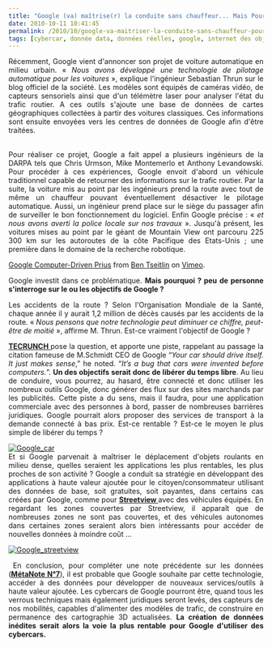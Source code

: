 ```yaml
---
title: "Google (va) maîtrise(r) la conduite sans chauffeur... Mais Pourquoi ?"
date: 2010-10-11 10:41:45
permalink: /2010/10/google-va-maitriser-la-conduite-sans-chauffeur-pourquoi.html
tags: [cybercar, donnée data, données réelles, google, internet des objets, partage de données, sécurité, surveillance]
---
```


<p style="text-align: justify">Récemment, Google vient d'annoncer son projet de voiture automatique en milieu urbain. « <em>Nous avons développé une technologie de pilotage automatique pour les voitures</em> », explique l'ingénieur Sebastian Thrun sur le blog officiel de la société. Les modèles sont équipés de caméras vidéo, de capteurs sensoriels ainsi que d'un télémètre laser pour analyser l'état du trafic routier. A ces outils s'ajoute une base de données de cartes géographiques collectées à partir des voitures classiques. Ces informations sont ensuite envoyées vers les centres de données de Google afin d'être traitées.</p> <p style="text-align: justify"><br />Pour réaliser ce projet, Google a fait appel a plusieurs ingénieurs de la DARPA tels que Chris Urmson, Mike Montemerlo et Anthony Levandowski. Pour procéder à ces expériences, Google envoit d'abord un véhicule traditionnel capable de retourner des informations sur le trafic routier. Par la suite, la voiture mis au point par les ingénieurs prend la route avec tout de même un chauffeur pouvant éventuellement désactiver le pilotage automatique. Aussi, un ingénieur prend place sur le siège du passager afin de surveiller le bon fonctionnement du logiciel. Enfin Google précise : « <em>et nous avons averti la police locale sur nos travaux</em> ». Jusqu'à présent, les voitures mises au point par le géant de Mountain View ont parcouru 225 300 km sur les autoroutes de la côte Pacifique des Etats-Unis ; une première dans le domaine de la recherche robotique.</p> <p>       </p> <p><a href="http://vimeo.com/15697634">Google Computer-Driven Prius</a> from <a href="http://vimeo.com/user2284586">Ben Tseitlin</a> on <a href="http://vimeo.com">Vimeo</a>.</p> <p style="text-align: justify">Google investit dans ce problématique. <strong>Mais pourquoi ? peu de personne s'interroge sur le ou les objectifs de Google ? </strong></p>  <!--more-->   <p style="text-align: justify">Les accidents de la route ? Selon l'Organisation Mondiale de la Santé, chaque année il y aurait 1,2 million de décès causés par les accidents de la route. « <em>Nous pensons que notre technologie peut diminuer ce chiffre, peut-être de moitié</em> », affirme M. Thrun. Est-ce vraiment l'objectif de Google ?</p> <p style="text-align: justify"><strong><a href="http://techcrunch.com/2010/10/09/google-car/" target="_blank">TECRUNCH </a></strong>pose la question, et apporte une piste, rappelant au passage la citation fameuse de M.Schmidt CEO de Google “<em>Your car should drive itself. It just makes sense</em>,” he noted. “<em>It’s a bug that cars were invented before computers.</em>”. <strong>Un des objectifs serait donc de libérer du temps libre</strong>. Au lieu de conduire, vous pourrez, au hasard, être connecté et donc utiliser les nombreux outils Google, donc générer des flux sur des sites marchands par les publicités. Cette piste a du sens, mais il faudra, pour une application commerciale avec des personnes à bord, passer de nombreuses barrières juridiques. Google pourrait alors proposer des services de transport à la demande connecté à bas prix. Est-ce rentable ? Est-ce le moyen le plus simple de libérer du temps ?</p> <p style="text-align: justify"><a href="https://gabrielplassat.github.io/transportsdufutur/wp-content/uploads/sites/6/old/6a0120a66d2ad4970b0134881a33d4970c-800wi.jpg" rel="lightbox"><img alt="Google_car" class="asset  asset-image at-xid-6a0120a66d2ad4970b0134881a33d4970c" src="/wp-content/uploads/sites/6/old/6a0120a66d2ad4970b0134881a33d4970c-500wi.jpg" style="margin-left: auto;margin-right: auto" title="Google_car" /></a> <br />Et si Google parvenait à maîtriser le déplacement d'objets roulants en milieu dense, quelles seraient les applications les plus rentables, les plus proches de son activité ? Google a conduit sa stratégie en développant des applications à haute valeur ajoutée pour le citoyen/consommateur utilisant des données de base, soit gratuites, soit payantes, dans certains cas créées par Google, comme pour <strong><a href="http://maps.google.fr/help/maps/streetview/" target="_blank">Streetview </a></strong>avec des véhicules équipés. En regardant les zones couvertes par Streetview, il apparaît que de nombreuses zones ne sont pas couvertes, et des véhicules autonomes dans certaines zones seraient alors bien intéressants pour accéder de nouvelles données à moindre coût ...</p> <p style="text-align: justify"><a href="https://gabrielplassat.github.io/transportsdufutur/wp-content/uploads/sites/6/old/6a0120a66d2ad4970b0133f4fa90a1970b-pi.jpg"><img alt="Google_streetview" border="0" class="asset  asset-image at-xid-6a0120a66d2ad4970b0133f4fa90a1970b image-full" src="/wp-content/uploads/sites/6/old/6a0120a66d2ad4970b0133f4fa90a1970b-800wi.jpg" title="Google_streetview" /></a> </p> <p style="text-align: justify"> En conclusion, pour compléter une note précédente sur les données (<strong><a href="https://gabrielplassat.github.io/transportsdufutur/2010/09/metanote-tdf-7-la-donnee-enjeu-strategique-des-mobilites-multimodales-quelles-perspectives.html" target="_blank">MétaNote N°7</a></strong>), il est probable que Google souhaite par cette technologie, accéder à des données pour développer de nouveaux services/outils à haute valeur ajoutée. Les cybercars de Google pourront être, quand tous les verrous techniques mais également juridiques seront levés, des capteurs de nos mobilités, capables d'alimenter des modèles de trafic, de construire en permanence des cartographie 3D actualisées. <strong>La création de données inédites serait alors la voie la plus rentable pour Google d'utiliser des cybercars.</strong></p>
